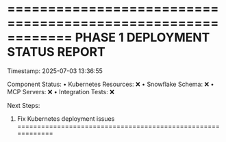 
============================================================
PHASE 1 DEPLOYMENT STATUS REPORT
============================================================
Timestamp: 2025-07-03 13:36:55

Component Status:
  • Kubernetes Resources: ❌
  • Snowflake Schema: ❌
  • MCP Servers: ❌
  • Integration Tests: ❌

Next Steps:
  1. Fix Kubernetes deployment issues
============================================================
